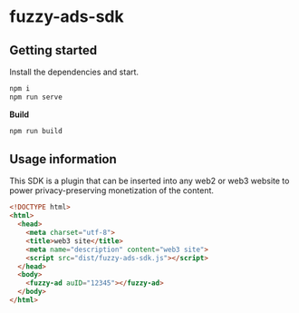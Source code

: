 # fuzzy-ads-sdk

## Getting started

Install the dependencies and start.

```sh
npm i
npm run serve
```

**Build**
```sh
npm run build
```

## Usage information

This SDK is a plugin that can be inserted into any web2 or web3 website to power privacy-preserving monetization of the content.

```html
<!DOCTYPE html>
<html>
  <head>
    <meta charset="utf-8">
    <title>web3 site</title>
    <meta name="description" content="web3 site">
    <script src="dist/fuzzy-ads-sdk.js"></script>
  </head>
  <body>
    <fuzzy-ad auID="12345"></fuzzy-ad>
  </body>
</html>
```